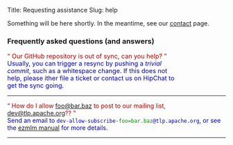 Title: Requesting assistance
Slug: help

Something will be here shortly.
In the meantime, see our [contact](/contact.html) page.

### Frequently asked questions (and answers)

<p style="font-size: 0.9rem; width: 80%;">
<!-- github sync stuff -->
<span style='color: #A00;'><q>
    Our GitHub repository is out of sync, can you help?
</q></span>
<br/>
<span style='color: #00A;'>
    Usually, you can trigger a resync by pushing a <i>trivial commit</i>,
    such as a whitespace change. If this does not help, please ither
    file a ticket or contact us on HipChat to get the sync going.
</span>
<hr/>

<span style='color: #A00;'><q>
    How do I allow foo@bar.baz to post to our mailing list, dev@tlp.apache.org??
</q></span>
<br/>
<span style='color: #00A;'>
    Send an email to <code>dev-allow-subscribe-<span style='color:
    #080;'>foo=bar.baz</span>@tlp.apache.org</code>, or see the
    <a href="http://untroubled.org/ezmlm/ezman/ezman2.html">ezmlm manual</a>
    for more details.
</span>
<hr/>

</p>